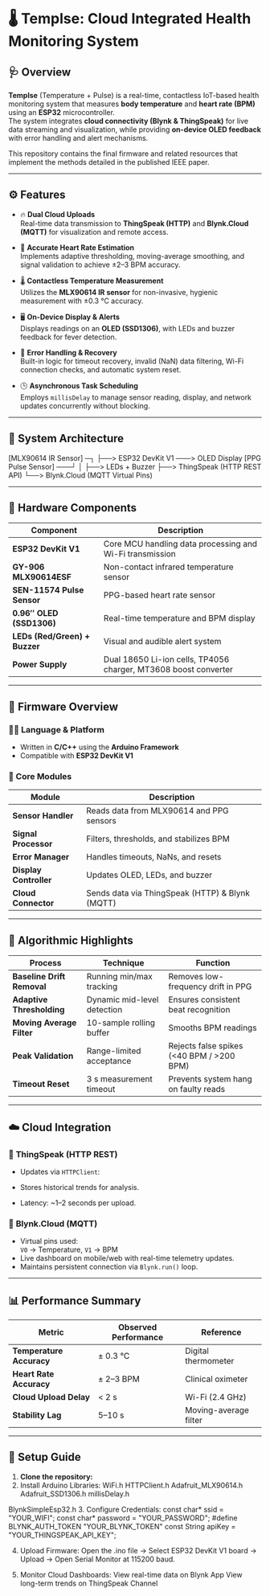 # 🌡️ Templse: Cloud Integrated Health Monitoring System
## 🩺 Overview

**Templse** (Temperature + Pulse) is a real-time, contactless IoT-based health monitoring system that measures **body temperature** and **heart rate (BPM)** using an **ESP32** microcontroller.  
The system integrates **cloud connectivity (Blynk & ThingSpeak)** for live data streaming and visualization, while providing **on-device OLED feedback** with error handling and alert mechanisms.

This repository contains the final firmware  and related resources that implement the methods detailed in the published IEEE paper.

---

## ⚙️ Features

- 🔥 **Dual Cloud Uploads**  
  Real-time data transmission to **ThingSpeak (HTTP)** and **Blynk.Cloud (MQTT)** for visualization and remote access.

- 💓 **Accurate Heart Rate Estimation**  
  Implements adaptive thresholding, moving-average smoothing, and signal validation to achieve ±2–3 BPM accuracy.

- 🌡️ **Contactless Temperature Measurement**  
  Utilizes the **MLX90614 IR sensor** for non-invasive, hygienic measurement with ±0.3 °C accuracy.

- 🖥️ **On-Device Display & Alerts**  
  Displays readings on an **OLED (SSD1306)**, with LEDs and buzzer feedback for fever detection.

- 🧠 **Error Handling & Recovery**  
  Built-in logic for timeout recovery, invalid (NaN) data filtering, Wi-Fi connection checks, and automatic system reset.

- 🕒 **Asynchronous Task Scheduling**  
  Employs `millisDelay` to manage sensor reading, display, and network updates concurrently without blocking.

---

## 🧩 System Architecture
[MLX90614 IR Sensor] ─┐
├──> ESP32 DevKit V1 ───> OLED Display
[PPG Pulse Sensor] ───┘ │
├──> LEDs + Buzzer
├──> ThingSpeak (HTTP REST API)
└──> Blynk.Cloud (MQTT Virtual Pins)


---

## 🧱 Hardware Components

| Component | Description |
|------------|-------------|
| **ESP32 DevKit V1** | Core MCU handling data processing and Wi-Fi transmission |
| **GY-906 MLX90614ESF** | Non-contact infrared temperature sensor |
| **SEN-11574 Pulse Sensor** | PPG-based heart rate sensor |
| **0.96″ OLED (SSD1306)** | Real-time temperature and BPM display |
| **LEDs (Red/Green) + Buzzer** | Visual and audible alert system |
| **Power Supply** | Dual 18650 Li-ion cells, TP4056 charger, MT3608 boost converter |

---

## 🧠 Firmware Overview

### 👨‍💻 Language & Platform
- Written in **C/C++** using the **Arduino Framework**
- Compatible with **ESP32 DevKit V1**

### 📁 Core Modules
| Module | Description |
|---------|--------------|
| **Sensor Handler** | Reads data from MLX90614 and PPG sensors |
| **Signal Processor** | Filters, thresholds, and stabilizes BPM |
| **Error Manager** | Handles timeouts, NaNs, and resets |
| **Display Controller** | Updates OLED, LEDs, and buzzer |
| **Cloud Connector** | Sends data via ThingSpeak (HTTP) & Blynk (MQTT) |

---

## 🧮 Algorithmic Highlights

| Process | Technique | Function |
|----------|------------|----------|
| **Baseline Drift Removal** | Running min/max tracking | Removes low-frequency drift in PPG |
| **Adaptive Thresholding** | Dynamic mid-level detection | Ensures consistent beat recognition |
| **Moving Average Filter** | 10-sample rolling buffer | Smooths BPM readings |
| **Peak Validation** | Range-limited acceptance | Rejects false spikes (<40 BPM / >200 BPM) |
| **Timeout Reset** | 3 s measurement timeout | Prevents system hang on faulty reads |

---

## ☁️ Cloud Integration

### 🔗 **ThingSpeak (HTTP REST)**
- Updates via `HTTPClient`:

- Stores historical trends for analysis.
- Latency: ~1–2 seconds per upload.

### 🔗 **Blynk.Cloud (MQTT)**
- Virtual pins used:  
`V0` → Temperature, `V1` → BPM  
- Live dashboard on mobile/web with real-time telemetry updates.
- Maintains persistent connection via `Blynk.run()` loop.

---

## 📊 Performance Summary

| Metric | Observed Performance | Reference |
|---------|----------------------|------------|
| **Temperature Accuracy** | ± 0.3 °C | Digital thermometer |
| **Heart Rate Accuracy** | ± 2–3 BPM | Clinical oximeter |
| **Cloud Upload Delay** | < 2 s | Wi-Fi (2.4 GHz) |
| **Stability Lag** | 5–10 s | Moving-average filter |

---

## 🧰 Setup Guide

1. **Clone the repository:**
2. Install Arduino Libraries:
  WiFi.h
  HTTPClient.h
  Adafruit_MLX90614.h
  Adafruit_SSD1306.h
  millisDelay.h

BlynkSimpleEsp32.h
3. Configure Credentials:
  const char* ssid = "YOUR_WIFI";
  const char* password = "YOUR_PASSWORD";
  #define BLYNK_AUTH_TOKEN "YOUR_BLYNK_TOKEN"
  const String apiKey = "YOUR_THINGSPEAK_API_KEY";

4. Upload Firmware:
   Open the .ino file → Select ESP32 DevKit V1 board → Upload → Open Serial Monitor at 115200 baud.

5. Monitor Cloud Dashboards:
   View real-time data on Blynk App
   View long-term trends on ThingSpeak Channel


